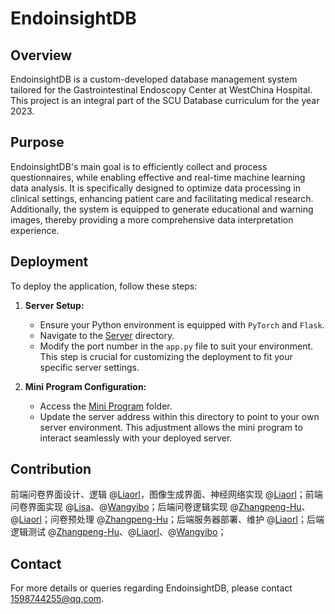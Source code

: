 # EndoinsightDB

## Overview
EndoinsightDB is a custom-developed database management system tailored for the Gastrointestinal Endoscopy Center at WestChina Hospital. This project is an integral part of the SCU Database curriculum for the year 2023.

## Purpose
EndoinsightDB's main goal is to efficiently collect and process questionnaires, while enabling effective and real-time machine learning data analysis. It is specifically designed to optimize data processing in clinical settings, enhancing patient care and facilitating medical research. Additionally, the system is equipped to generate educational and warning images, thereby providing a more comprehensive data interpretation experience.

## Deployment

To deploy the application, follow these steps:

1. **Server Setup:**
   - Ensure your Python environment is equipped with `PyTorch` and `Flask`.
   - Navigate to the [Server](./EGCAI_server_integrated/) directory.
   - Modify the port number in the `app.py` file to suit your environment. This step is crucial for customizing the deployment to fit your specific server settings.

2. **Mini Program Configuration:**
   - Access the [Mini Program](./EGCAI_miniprogram_integrated/) folder.
   - Update the server address within this directory to point to your own server environment. This adjustment allows the mini program to interact seamlessly with your deployed server.

## Contribution

前端问卷界面设计、逻辑 @[Liaorl](https://github.com/KINGLRL)，图像生成界面、神经网络实现 @[Liaorl](https://github.com/KINGLRL)；前端问卷界面实现 @[Lisa](https://github.com/lisaaaa0415)、@[Wangyibo](https://github.com/Wangyibo321)；后端问卷逻辑实现 @[Zhangpeng-Hu](https://github.com/LucasQAQ)、@[Liaorl](https://github.com/KINGLRL)；问卷预处理 @[Zhangpeng-Hu](https://github.com/LucasQAQ)；后端服务器部署、维护 @[Liaorl](https://github.com/KINGLRL)；后端逻辑测试 @[Zhangpeng-Hu](https://github.com/LucasQAQ)、@[Liaorl](https://github.com/KINGLRL)、@[Wangyibo](https://github.com/Wangyibo321)；

## Contact

For more details or queries regarding EndoinsightDB, please contact [1598744255@qq.com](mailto:1598744255@qq.com).
